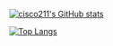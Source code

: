 [![cisco211's GitHub stats](https://github-readme-stats.vercel.app/api?username=cisco211&show_icons=true&theme=dark&count_private=true)](https://github.com/anuraghazra/github-readme-stats)

[![Top Langs](https://github-readme-stats.vercel.app/api/top-langs/?username=cisco211&show_icons=true&layout=compact&theme=dark&count_private=true&langs_count=10)](https://github.com/anuraghazra/github-readme-stats)


<!--
### Hi there 👋
-->

<!--
**cisco211/cisco211** is a ✨ _special_ ✨ repository because its `README.md` (this file) appears on your GitHub profile.

Here are some ideas to get you started:

- 🔭 I’m currently working on ...
- 🌱 I’m currently learning ...
- 👯 I’m looking to collaborate on ...
- 🤔 I’m looking for help with ...
- 💬 Ask me about ...
- 📫 How to reach me: ...
- 😄 Pronouns: ...
- ⚡ Fun fact: ...
-->
